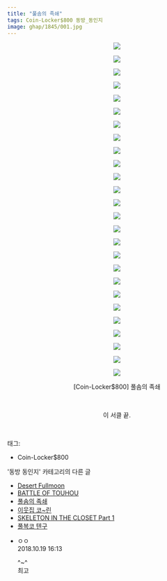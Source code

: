 ```yaml
---
title: "풀솜의 족쇄"
tags: Coin-Locker$800 동방_동인지
image: ghap/1845/001.jpg
---
```

<div class="article">
<p style="text-align: center; clear: none; float: none;"><img src="{{ site.nasurl }}/ghap/1845/001.jpg"/></p>
<p style="text-align: center; clear: none; float: none;"><img src="{{ site.nasurl }}/ghap/1845/002.jpg"/></p>
<p style="text-align: center; clear: none; float: none;"><img src="{{ site.nasurl }}/ghap/1845/003.jpg"/></p>
<p style="text-align: center; clear: none; float: none;"><img src="{{ site.nasurl }}/ghap/1845/004.jpg"/></p>
<p style="text-align: center; clear: none; float: none;"><img src="{{ site.nasurl }}/ghap/1845/005.jpg"/></p>
<p style="text-align: center; clear: none; float: none;"><img src="{{ site.nasurl }}/ghap/1845/006.jpg"/></p>
<p style="text-align: center; clear: none; float: none;"><img src="{{ site.nasurl }}/ghap/1845/007.jpg"/></p>
<p style="text-align: center; clear: none; float: none;"><img src="{{ site.nasurl }}/ghap/1845/008.jpg"/></p>
<p style="text-align: center; clear: none; float: none;"><img src="{{ site.nasurl }}/ghap/1845/009.jpg"/></p>
<p style="text-align: center; clear: none; float: none;"><img src="{{ site.nasurl }}/ghap/1845/010.jpg"/></p>
<p style="text-align: center; clear: none; float: none;"><img src="{{ site.nasurl }}/ghap/1845/011.jpg"/></p>
<p style="text-align: center; clear: none; float: none;"><img src="{{ site.nasurl }}/ghap/1845/012.jpg"/></p>
<p style="text-align: center; clear: none; float: none;"><img src="{{ site.nasurl }}/ghap/1845/013.jpg"/></p>
<p style="text-align: center; clear: none; float: none;"><img src="{{ site.nasurl }}/ghap/1845/014.jpg"/></p>
<p style="text-align: center; clear: none; float: none;"><img src="{{ site.nasurl }}/ghap/1845/015.jpg"/></p>
<p style="text-align: center; clear: none; float: none;"><img src="{{ site.nasurl }}/ghap/1845/016.jpg"/></p>
<p style="text-align: center; clear: none; float: none;"><img src="{{ site.nasurl }}/ghap/1845/017.jpg"/></p>
<p style="text-align: center; clear: none; float: none;"><img src="{{ site.nasurl }}/ghap/1845/018.jpg"/></p>
<p style="text-align: center; clear: none; float: none;"><img src="{{ site.nasurl }}/ghap/1845/019.jpg"/></p>
<p style="text-align: center; clear: none; float: none;"><img src="{{ site.nasurl }}/ghap/1845/020.jpg"/></p>
<p style="text-align: center; clear: none; float: none;"><img src="{{ site.nasurl }}/ghap/1845/021.jpg"/></p>
<p style="text-align: center; clear: none; float: none;"><img src="{{ site.nasurl }}/ghap/1845/022.jpg"/></p>
<p style="text-align: center; clear: none; float: none;"><img src="{{ site.nasurl }}/ghap/1845/023.jpg"/></p>
<p style="text-align: center; clear: none; float: none;"><img src="{{ site.nasurl }}/ghap/1845/024.jpg"/></p>
<p style="text-align: center; clear: none; float: none;"><img src="{{ site.nasurl }}/ghap/1845/025.jpg"/></p>
<p style="text-align: center; clear: none; float: none;"><img src="{{ site.nasurl }}/ghap/1845/026.jpg"/></p>
<p style="text-align: center; clear: none; float: none;">[Coin-Locker$800] 풀솜의 족쇄</p>
<p style="text-align: center; clear: none; float: none;"><br/></p>
<p style="text-align: center; clear: none; float: none;">이 서클 끝.</p>
<p><br/></p>
</div><div class="tagTrail">
<p>태그: </p>
<ul>
<li>Coin-Locker$800</li>
</ul>
</div><div class="another">
<p>'동방 동인지' 카테고리의 다른 글</p>
<ul>
<li><a href="/2016-08-26-ghap_1847">Desert Fullmoon</a></li>
<li><a href="/2016-08-26-ghap_1846">BATTLE OF TOUHOU</a></li>
<li><a href="/2016-08-26-ghap_1845">풀솜의 족쇄</a></li>
<li><a href="/2016-08-26-ghap_1844">이웃집 코~린</a></li>
<li><a href="/2016-08-26-ghap_1843">SKELETON IN THE CLOSET Part 1</a></li>
<li><a href="/2016-08-26-ghap_1842">풀복코 텐구</a></li>
</ul>
</div><div class="cb_module cb_fluid">
<div class="cb_wrt cb_profile">
<div class="comment">
<ul>
<li class="cb_thumb_off" id="comment15358333">
<div class="cb_comment_area">
<div class="cb_info_area">
<div class="cb_section">
<span class="cb_nick_name">ㅇㅇ</span>
</div>
<div class="cb_section">
<span class="cb_date">2018.10.19 16:13 </span>
</div>
</div>
<div class="cb_dsc_comment">
<p class="cb_dsc">
											^~^<br/>
최고
										</p>
</div>
</div></li>
</ul>
</div>
</div><!-- commentList close -->
</div>